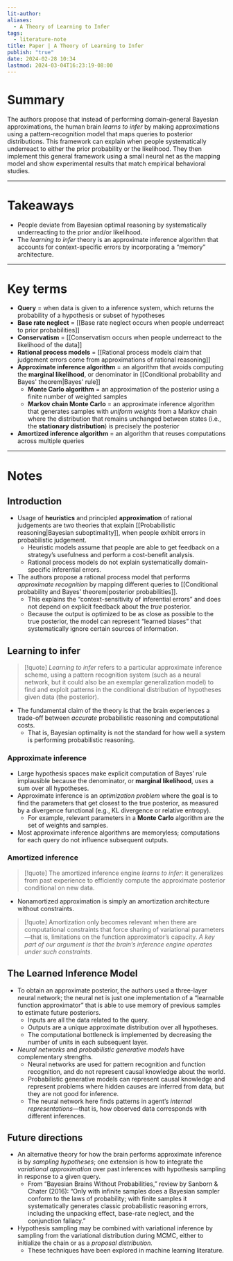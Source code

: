 ```yaml
---
lit-author: 
aliases:
  - A Theory of Learning to Infer
tags:
  - literature-note
title: Paper | A Theory of Learning to Infer
publish: "true"
date: 2024-02-28 10:34
lastmod: 2024-03-04T16:23:19-08:00
---
```

# Summary

The authors propose that instead of performing domain-general Bayesian approximations, the human brain *learns to infer* by making approximations using a pattern-recognition model that maps queries to posterior distributions. This framework can explain when people systematically underreact to either the prior probability or the likelihood. They then implement this general framework using a small neural net as the mapping model and show experimental results that match empirical behavioral studies. 

---
# Takeaways

- People deviate from Bayesian optimal reasoning by systematically underreacting to the prior and/or likelihood.
- The *learning to infer* theory is an approximate inference algorithm that accounts for context-specific errors by incorporating a “memory” architecture.

---
# Key terms

- **Query** = when data is given to a inference system, which returns the probability of a hypothesis or subset of hypotheses
- **Base rate neglect** = [[Base rate neglect occurs when people underreact to prior probabilities]]
- **Conservatism** = [[Conservatism occurs when people underreact to the likelihood of the data]]
- **Rational process models** = [[Rational process models claim that judgement errors come from approximations of rational reasoning]]
- **Approximate inference algorithm** = an algorithm that avoids computing the **marginal likelihood**, or denominator in [[Conditional probability and Bayes' theorem|Bayes' rule]]
	- **Monte Carlo algorithm** = an approximation of the posterior using a finite number of weighted samples
	- **Markov chain Monte Carlo** = an approximate inference algorithm that generates samples with *uniform weights* from a Markov chain where the distribution that remains unchanged between states (i.e., the **stationary distribution**) is precisely the posterior
- **Amortized inference algorithm** = an algorithm that reuses computations across multiple queries

---
# Notes

## Introduction

- Usage of **heuristics** and principled **approximation** of rational judgements are two theories that explain [[Probabilistic reasoning|Bayesian suboptimality]], when people exhibit errors in probabilistic judgement.
	- Heuristic models assume that people are able to get feedback on a strategy’s usefulness and perform a cost-benefit analysis.
	- Rational process models do not explain systematically domain-specific inferential errors.
- The authors propose a rational process model that performs *approximate recognition* by mapping different queries to [[Conditional probability and Bayes' theorem|posterior probabilities]].
	- This explains the “context-sensitivity of inferential errors” and does not depend on explicit feedback about the *true* posterior.
	- Because the output is optimized to be as close as possible to the true posterior, the model can represent “learned biases” that systematically ignore certain sources of information.

## Learning to infer

>[!quote]
>*Learning to infer* refers to a particular approximate inference scheme, using a pattern recognition system (such as a neural network, but it could also be an exemplar generalization model) to find and exploit patterns in the conditional distribution of hypotheses given data (the posterior).

- The fundamental claim of the theory is that the brain experiences a trade-off between *accurate* probabilistic reasoning and computational costs.
	- That is, Bayesian optimality is not the standard for how well a system is performing probabilistic reasoning.
### Approximate inference

- Large hypothesis spaces make explicit computation of Bayes’ rule implausible because the denominator, or **marginal likelihood**, uses a sum over all hypotheses.
- Approximate inference is an *optimization problem* where the goal is to find the parameters that get closest to the true posterior, as measured by a divergence functional (e.g., KL divergence or relative entropy).
	- For example, relevant parameters in a **Monte Carlo** algorithm are the set of weights and samples.
- Most approximate inference algorithms are memoryless; computations for each query do not influence subsequent outputs.

### Amortized inference

>[!quote]
>The amortized inference engine *learns to infer*: it generalizes from past experience to efficiently compute the approximate posterior conditional on new data.

- Nonamortized approximation is simply an amortization architecture without constraints.

>[!quote]
>Amortization only becomes relevant when there are computational constraints that force sharing of variational parameters—that is, limitations on the function approximator’s capacity. *A key part of our argument is that the brain’s inference engine operates under such constraints.*

## The Learned Inference Model

- To obtain an approximate posterior, the authors used a three-layer neural network; the neural net is just one implementation of a “learnable function approximator” that is able to use memory of previous samples to estimate future posteriors.
	- Inputs are all the data related to the query.
	- Outputs are a unique approximate distribution over all hypotheses.
	- The computational bottleneck is implemented by decreasing the number of units in each subsequent layer.
- *Neural networks* and *probabilistic generative models* have complementary strengths.
	- Neural networks are used for pattern recognition and function recognition, and do not represent causal knowledge about the world.
	- Probabilistic generative models can represent causal knowledge and represent problems where hidden causes are inferred from data, but they are not good for inference.
	- The neural network here finds patterns in agent’s *internal representations*—that is, how observed data corresponds with different inferences.

## Future directions

- An alternative theory for how the brain performs approximate inference is by *sampling hypotheses*; one extension is how to integrate the *variational approximation* over past inferences with hypothesis sampling in response to a given query.
	- From “Bayesian Brains Without Probabilities,” review by Sanborn & Chater (2016): “Only with infinite samples does a Bayesian sampler conform to the laws of probability; with finite samples it systematically generates classic probabilistic reasoning errors, including the unpacking effect, base-rate neglect, and the conjunction fallacy.”
- Hypothesis sampling may be combined with variational inference by sampling from the variational distribution during MCMC, either to initialize the chain or as a *proposal distribution.*
	- These techniques have been explored in machine learning literature.